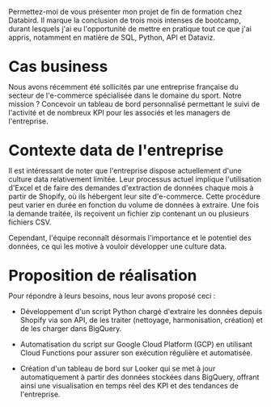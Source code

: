 Permettez-moi de vous présenter mon projet de fin de formation chez Databird. Il marque la conclusion de trois mois intenses de bootcamp, durant lesquels j'ai eu l'opportunité de mettre en pratique tout ce que j'ai appris, notamment en matière de SQL, Python, API et Dataviz.<br><br>

<span style="font-size:30px;">**Cas business**</span><br>

Nous avons récemment été sollicités par une entreprise française du secteur de l'e-commerce spécialisée dans le domaine du sport. Notre mission ? Concevoir un tableau de bord personnalisé permettant le suivi de l'activité et de nombreux KPI pour les associés et les managers de l'entreprise.<br><br>

<span style="font-size:30px;">**Contexte data de l'entreprise**</span><br>

Il est intéressant de noter que l'entreprise dispose actuellement d'une culture data relativement limitée. Leur processus actuel implique l'utilisation d'Excel et de faire des demandes d'extraction de données chaque mois à partir de Shopify, où ils hébergent leur site d'e-commerce. Cette procédure peut varier en durée en fonction du volume de données à extraire. Une fois la demande traitée, ils reçoivent un fichier zip contenant un ou plusieurs fichiers CSV.

Cependant, l'équipe reconnaît désormais l'importance et le potentiel des données, ce qui les motive à vouloir développer une culture data.<br><br>

<span style="font-size:30px;">**Proposition de réalisation**</span><br>

Pour répondre à leurs besoins, nous leur avons proposé ceci :

- Développement d'un script Python chargé d'extraire les données depuis Shopify via son API, de les traiter (nettoyage, harmonisation, création) et de les charger dans BigQuery.

- Automatisation du script sur Google Cloud Platform (GCP) en utilisant Cloud Functions pour assurer son exécution régulière et automatisée.

- Création d'un tableau de bord sur Looker qui se met à jour automatiquement à partir des données stockées dans BigQuery, offrant ainsi une visualisation en temps réel des KPI et des tendances de l'entreprise.
